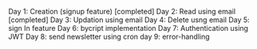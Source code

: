 Day 1: Creation (signup feature)  [completed]
Day 2: Read using email   [completed]
Day 3: Updation using email
Day 4: Delete usng email
Day 5: sign In feature
Day 6: bycript implementation
Day 7: Authentication using JWT
Day 8: send newsletter using cron
day 9: error-handling